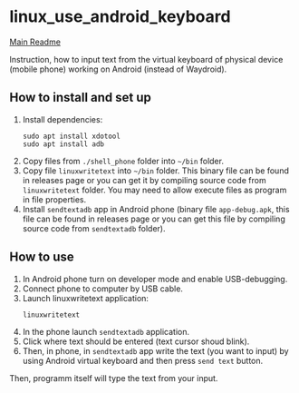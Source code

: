 # linux_use_android_keyboard

[Main Readme](README.md)

Instruction, how to input text from the virtual keyboard of physical device (mobile phone) working on Android (instead of Waydroid).

## How to install and set up
1. Install dependencies:
    ```
    sudo apt install xdotool
    sudo apt install adb
    ```
2. Copy files from `./shell_phone` folder into `~/bin` folder.
3. Copy file `linuxwritetext` into `~/bin` folder. This binary file can be found in releases page or you can get it by compiling source code from `linuxwritetext` folder. You may need to allow execute files as program in file properties.
4. Install `sendtextadb` app in Android phone (binary file `app-debug.apk`, this file can be found in releases page or you can get this file by compiling source code from `sendtextadb` folder).

## How to use
1. In Android phone turn on developer mode and enable USB-debugging.
2. Connect phone to computer by USB cable.
3. Launch linuxwritetext application:
    ```
    linuxwritetext
    ```
4. In the phone launch `sendtextadb` application.
5. Click where text should be entered (text cursor shoud blink).
6. Then, in phone, in `sendtextadb` app write the text (you want to input) by using Android virtual keyboard and then press `send text` button.

Then, programm itself will type the text from your input.
